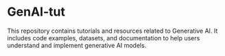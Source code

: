 # GenAI-tut
This repository contains tutorials and resources related to Generative AI. It includes code examples, datasets, and documentation to help users understand and implement generative AI models.


